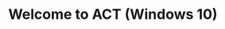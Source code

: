 ---
title: Welcome to ACT (Windows 10)
description: The Application Compatibility Toolkit (ACT) helps you determine whether the applications, devices, and computers in your organization are compatible with versions of the Windows® operating system.
redirect_url: https://technet.microsoft.com/en-us/itpro/windows/deploy/manage-windows-upgrades-with-upgrade-analytics.md
---